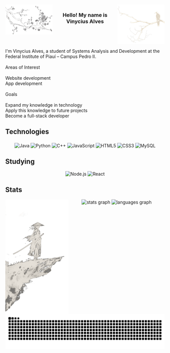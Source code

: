 <br clear="both">

<img src="images/c1.png" alt="crow" width="150" align="right" />

<img src="images/a1.png" alt="tree" width="150" align="left" />

<h3 align="center">Hello! My name is Vinycius Alves</h3>

<br clear="both">

<p align="left">I'm Vinycius Alves, a student of Systems Analysis and Development at the Federal Institute of Piauí – Campus Pedro II.<br><br>Areas of Interest<br><br>    Website development<br>    App development<br><br>Goals<br><br>Expand my knowledge in technology<br>Apply this knowledge to future projects<br>Become a full-stack developer</p>

###

<h2 align="left">Technologies</h2>

###
<div align="center">
  
  ![Java](https://img.shields.io/badge/Java-EDEFEF?style=for-the-badge&logo=java&logoColor=252321)
  ![Python](https://img.shields.io/badge/Python-EDEFEF?style=for-the-badge&logo=python&logoColor=252321)
  ![C++](https://img.shields.io/badge/C++-EDEFEF?style=for-the-badge&logo=c%2B%2B&logoColor=252321)
  ![JavaScript](https://img.shields.io/badge/JavaScript-EDEFEF?style=for-the-badge&logo=javascript&logoColor=252321)
  ![HTML5](https://img.shields.io/badge/HTML5-EDEFEF?style=for-the-badge&logo=html5&logoColor=252321)
  ![CSS3](https://img.shields.io/badge/CSS3-EDEFEF?style=for-the-badge&logo=css3&logoColor=252321)
  ![MySQL](https://img.shields.io/badge/MySQL-EDEFEF?style=for-the-badge&logo=mysql&logoColor=252321)
  
</div>

<h2 align="left">Studying</h2>

<div align="center">
  
  ![Node.js](https://img.shields.io/badge/Node.js-EDEFEF?style=for-the-badge&logo=nodedotjs&logoColor=252321)
  ![React](https://img.shields.io/badge/React-EDEFEF?style=for-the-badge&logo=React&logoColor=252321)
  
</div>


<h2 align="left">Stats</h2>

<img src="images/n1.png" alt="samurai" width="200" align="left" />

<div align="center">
  <img src="https://github-readme-stats.vercel.app/api?username=VINYCIU51&hide_title=false&hide_rank=false&show_icons=true&include_all_commits=true&count_private=true&disable_animations=false&locale=en&hide_border=true&order=1&custom_title=GitHub%20Stats&bg_color=EDEFEF&title_color=252321&text_color=252321&icon_color=252321&border_color=252321" height="180" alt="stats graph"  />
  <img src="https://github-readme-stats.vercel.app/api/top-langs?username=VINYCIU51&locale=en&hide_title=false&layout=compact&card_width=320&langs_count=6&hide_border=true&order=2&bg_color=EDEFEF&title_color=252321&text_color=252321&border_color=252321" height="180" alt="languages graph"  />
</div>

<picture align="right">
  <source media="(prefers-color-scheme: dark)" srcset="https://raw.githubusercontent.com/VINYCIU51/VINYCIU51/output/github-contribution-grid-snake-dark.svg">
  <source media="(prefers-color-scheme: light)" srcset="https://raw.githubusercontent.com/VINYCIU51/VINYCIU51/output/github-contribution-grid-snake.svg">
  <img align="center" alt="github contribution grid snake animation" src="https://raw.githubusercontent.com/VINYCIU51/VINYCIU51/output/github-contribution-grid-snake-dark.svg">
</picture>
